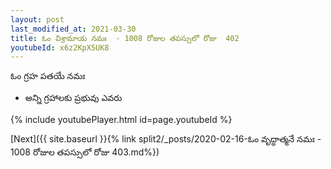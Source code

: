 ```yaml
---
layout: post
last_modified_at: 2021-03-30
title: ఓం విశ్రామాయ నమః  - 1008 రోజుల తపస్సులో రోజు  402
youtubeId: x6z2KpX5UK8
---
```

 
 
 ఓం గ్రహ పతయే నమః  
 
 -  అన్ని గ్రహాలకు ప్రభువు ఎవరు 
 
  
 
  
 
 
 
 
 
 


{% include youtubePlayer.html id=page.youtubeId %}
 
[Next]({{ site.baseurl }}{% link  split2/_posts/2020-02-16-ఓం వృద్ధాత్మనే నమః  - 1008 రోజుల తపస్సులో రోజు  403.md%})
 
